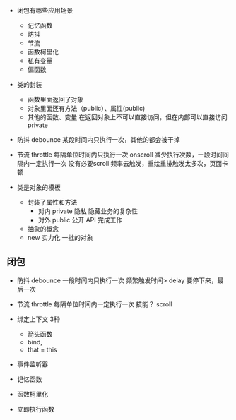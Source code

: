 - 闭包有哪些应用场景
  - 记忆函数
  - 防抖
  - 节流
  - 函数柯里化
  - 私有变量
  - 偏函数

- 类的封装
  - 函数里面返回了对象
  - 对象里面还有方法（public）、属性(public)
  - 其他的函数、变量 在返回对象上不可以直接访问，但在内部可以直接访问 private

- 防抖 debounce
  某段时间内只执行一次，其他的都会被干掉

- 节流 throttle
  每隔单位时间内只执行一次
  onscroll 减少执行次数，一段时间间隔内一定执行一次
  没有必要scroll 频率去触发，重绘重排触发太多次，页面卡顿

- 类是对象的模板
  - 封装了属性和方法
    - 对内 private 隐私 隐藏业务的复杂性
    - 对外 public 公开 API 完成工作
  - 抽象的概念
  - new 实力化 一批的对象

## 闭包
- 防抖 debounce
  一段时间内只执行一次
  频繁触发时间> delay 要停下来，最后一次

- 节流 throttle
  每隔单位时间内一定执行一次
  技能？ 
  scroll
- 绑定上下文
  3种
  - 箭头函数
  - bind,
  - that = this
- 事件监听器
- 记忆函数
- 函数柯里化
- 立即执行函数
